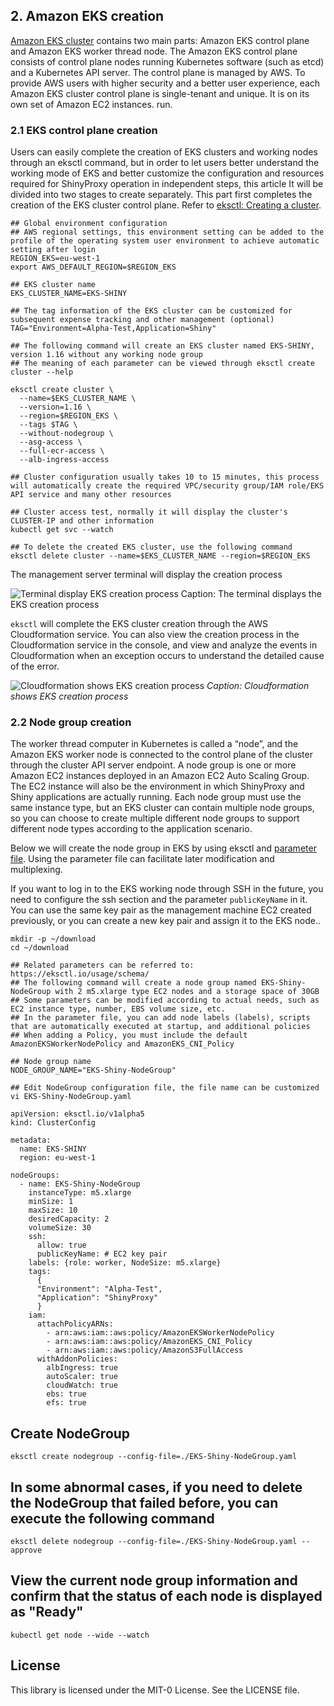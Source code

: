 ## 2. Amazon EKS creation

[Amazon EKS cluster](https://docs.aws.amazon.com/zh_cn/eks/latest/userguide/clusters.html) contains two main parts: Amazon EKS control plane and Amazon EKS worker thread node. The Amazon EKS control plane consists of control plane nodes running Kubernetes software (such as etcd) and a Kubernetes API server. The control plane is managed by AWS. To provide AWS users with higher security and a better user experience, each Amazon EKS cluster control plane is single-tenant and unique. It is on its own set of Amazon EC2 instances. run.

### 2.1 EKS control plane creation

Users can easily complete the creation of EKS clusters and working nodes through an eksctl command, but in order to let users better understand the working mode of EKS and better customize the configuration and resources required for ShinyProxy operation in independent steps, this article It will be divided into two stages to create separately. This part first completes the creation of the EKS cluster control plane. Refer to [eksctl: Creating a cluster](https://eksctl.io/usage/creating-and-managing-clusters/).

```
## Global environment configuration
## AWS regional settings, this environment setting can be added to the profile of the operating system user environment to achieve automatic setting after login
REGION_EKS=eu-west-1
export AWS_DEFAULT_REGION=$REGION_EKS

## EKS cluster name
EKS_CLUSTER_NAME=EKS-SHINY

## The tag information of the EKS cluster can be customized for subsequent expense tracking and other management (optional)
TAG="Environment=Alpha-Test,Application=Shiny"

## The following command will create an EKS cluster named EKS-SHINY, version 1.16 without any working node group
## The meaning of each parameter can be viewed through eksctl create cluster --help

eksctl create cluster \
  --name=$EKS_CLUSTER_NAME \
  --version=1.16 \
  --region=$REGION_EKS \
  --tags $TAG \
  --without-nodegroup \
  --asg-access \
  --full-ecr-access \
  --alb-ingress-access

## Cluster configuration usually takes 10 to 15 minutes, this process will automatically create the required VPC/security group/IAM role/EKS API service and many other resources

## Cluster access test, normally it will display the cluster's CLUSTER-IP and other information
kubectl get svc --watch

## To delete the created EKS cluster, use the following command
eksctl delete cluster --name=$EKS_CLUSTER_NAME --region=$REGION_EKS
```

The management server terminal will display the creation process

![Terminal display EKS creation process](./../img/EKS-Create.png)
Caption: The terminal displays the EKS creation process

`eksctl` will complete the EKS cluster creation through the AWS Cloudformation service. You can also view the creation process in the Cloudformation service in the console, and view and analyze the events in Cloudformation when an exception occurs to understand the detailed cause of the error.

![Cloudformation shows EKS creation process](./../img/EKS-Create-Console.png)
*Caption: Cloudformation shows EKS creation process*

### 2.2 Node group creation

The worker thread computer in Kubernetes is called a “node”, and the Amazon EKS worker node is connected to the control plane of the cluster through the cluster API server endpoint. A node group is one or more Amazon EC2 instances deployed in an Amazon EC2 Auto Scaling Group. The EC2 instance will also be the environment in which ShinyProxy and Shiny applications are actually running. Each node group must use the same instance type, but an EKS cluster can contain multiple node groups, so you can choose to create multiple different node groups to support different node types according to the application scenario.

Below we will create the node group in EKS by using eksctl and [parameter file](https://eksctl.io/usage/schema/). Using the parameter file can facilitate later modification and multiplexing.

If you want to log in to the EKS working node through SSH in the future, you need to configure the ssh section and the parameter `publicKeyName` in it. You can use the same key pair as the management machine EC2 created previously, or you can create a new key pair and assign it to the EKS node..

```
mkdir -p ~/download
cd ~/download

## Related parameters can be referred to: https://eksctl.io/usage/schema/
## The following command will create a node group named EKS-Shiny-NodeGroup with 2 m5.xlarge type EC2 nodes and a storage space of 30GB
## Some parameters can be modified according to actual needs, such as EC2 instance type, number, EBS volume size, etc.
## In the parameter file, you can add node labels (labels), scripts that are automatically executed at startup, and additional policies
## When adding a Policy, you must include the default AmazonEKSWorkerNodePolicy and AmazonEKS_CNI_Policy

## Node group name
NODE_GROUP_NAME="EKS-Shiny-NodeGroup"

## Edit NodeGroup configuration file, the file name can be customized
vi EKS-Shiny-NodeGroup.yaml

apiVersion: eksctl.io/v1alpha5
kind: ClusterConfig

metadata:
  name: EKS-SHINY
  region: eu-west-1

nodeGroups:
  - name: EKS-Shiny-NodeGroup
    instanceType: m5.xlarge
    minSize: 1
    maxSize: 10
    desiredCapacity: 2
    volumeSize: 30
    ssh:
      allow: true
      publicKeyName: # EC2 key pair
    labels: {role: worker, NodeSize: m5.xlarge}
    tags:
      {
      "Environment": "Alpha-Test",
      "Application": "ShinyProxy"
      }
    iam:
      attachPolicyARNs:
        - arn:aws:iam::aws:policy/AmazonEKSWorkerNodePolicy
        - arn:aws:iam::aws:policy/AmazonEKS_CNI_Policy
        - arn:aws:iam::aws:policy/AmazonS3FullAccess
      withAddonPolicies:
        albIngress: true
        autoScaler: true
        cloudWatch: true
        ebs: true
        efs: true
```

## Create NodeGroup
`eksctl create nodegroup --config-file=./EKS-Shiny-NodeGroup.yaml`

## In some abnormal cases, if you need to delete the NodeGroup that failed before, you can execute the following command
`eksctl delete nodegroup --config-file=./EKS-Shiny-NodeGroup.yaml --approve`

## View the current node group information and confirm that the status of each node is displayed as "Ready"
`kubectl get node --wide --watch`


## License

This library is licensed under the MIT-0 License. See the LICENSE file.